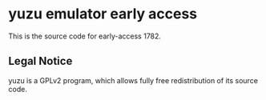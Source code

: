 yuzu emulator early access
=============

This is the source code for early-access 1782.

## Legal Notice

yuzu is a GPLv2 program, which allows fully free redistribution of its source code.